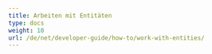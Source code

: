 ```yaml
---
title: Arbeiten mit Entitäten
type: docs
weight: 10
url: /de/net/developer-guide/how-to/work-with-entities/
---
```

